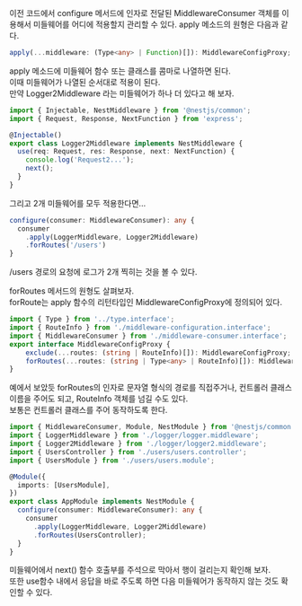 이전 코드에서 configure 메서드에 인자로 전달된 MiddlewareConsumer 객체를 이용해서 미들웨어를 어디에 적용할지 관리할 수 있다. apply 메소드의 원형은 다음과 같다.

```typescript
apply(...middleware: (Type<any> | Function)[]): MiddlewareConfigProxy;
```

apply 메소드에 미들웨어 함수 또는 클래스를 콤마로 나열하면 된다.  
이때 미들웨어가 나열된 순서대로 적용이 된다.  
만약 Logger2Middleware 라는 미들웨어가 하나 더 있다고 해 보자.

```typescript
import { Injectable, NestMiddleware } from '@nestjs/common';
import { Request, Response, NextFunction } from 'express';

@Injectable()
export class Logger2Middleware implements NestMiddleware {
  use(req: Request, res: Response, next: NextFunction) {
    console.log('Request2...');
    next();
  }
}
```

그리고 2개 미들웨어를 모두 적용한다면...

```typescript
configure(consumer: MiddlewareConsumer): any {
  consumer
    .apply(LoggerMiddleware, Logger2Middleware)
    .forRoutes('/users')
}
```

/users 경로의 요청에 로그가 2개 찍히는 것을 볼 수 있다.  

forRoutes 메서드의 원형도 살펴보자.  
forRoute는 apply 함수의 리턴타입인 MiddlewareConfigProxy에 정의되어 있다.

```typescript
import { Type } from '../type.interface';
import { RouteInfo } from './middleware-configuration.interface';
import { MiddlewareConsumer } from './middleware-consumer.interface';
export interface MiddlewareConfigProxy {
    exclude(...routes: (string | RouteInfo)[]): MiddlewareConfigProxy;
    forRoutes(...routes: (string | Type<any> | RouteInfo)[]): MiddlewareConsumer;
}
```

예에서 보았듯 forRoutes의 인자로 문자열 형식의 경로를 직접주거나, 컨트롤러 클래스 이름을 주어도 되고, RouteInfo 객체를 넘길 수도 있다.  
보통은 컨트롤러 클래스를 주어 동작하도록 한다.

```typescript
import { MiddlewareConsumer, Module, NestModule } from '@nestjs/common';
import { LoggerMiddleware } from './logger/logger.middleware';
import { Logger2Middleware } from './logger/logger2.middleware';
import { UsersController } from './users/users.controller';
import { UsersModule } from './users/users.module';

@Module({
  imports: [UsersModule],
})
export class AppModule implements NestModule {
  configure(consumer: MiddlewareConsumer): any {
    consumer
      .apply(LoggerMiddleware, Logger2Middleware)
      .forRoutes(UsersController);
  }
}
```

미들웨어에서 next() 함수 호출부를 주석으로 막아서 행이 걸리는지 확인해 보자.  
또한 use함수 내에서 응답을 바로 주도록 하면 다음 미들웨어가 동작하지 않는 것도 확인할 수 있다.